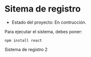 <h1>Sitema de registro</h1>

- Estado del proyecto: En contrucción.

Para ejecutar el sistema, debes poner:

``` npm install react ```

Sistema de registro 2
